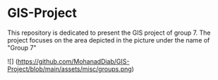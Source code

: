 # GIS-Project
This repository is dedicated to present the GIS project of group 7.
The project focuses on the area depicted in the picture under the name of "Group 7"

![]
(https://github.com/MohanadDiab/GIS-Project/blob/main/assets/misc/groups.png)
